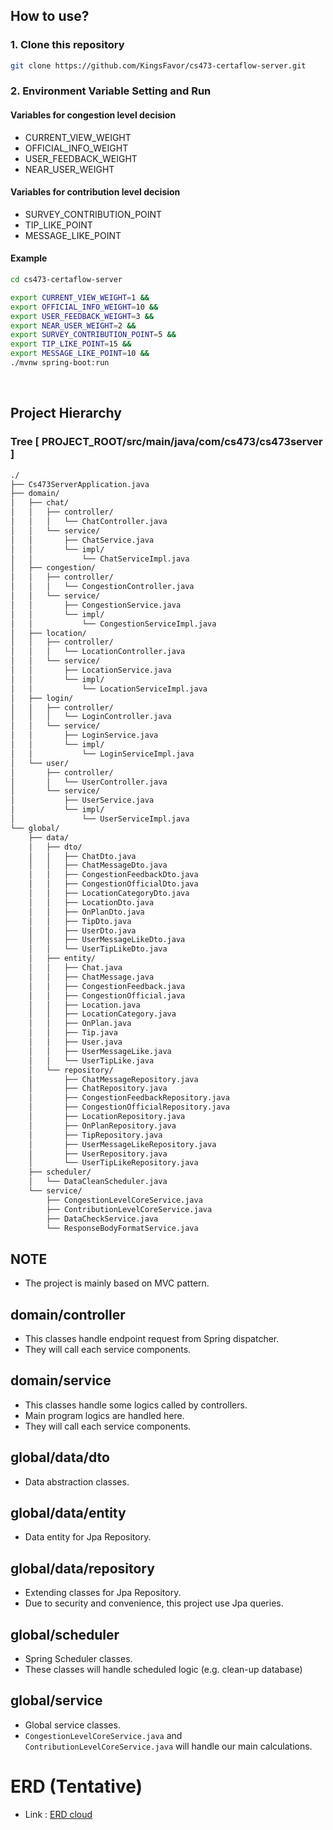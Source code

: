 ## How to use?

### 1.  Clone this repository
```bash
git clone https://github.com/KingsFavor/cs473-certaflow-server.git
```


### 2.  Environment Variable Setting and Run
#### Variables for congestion level decision
- CURRENT_VIEW_WEIGHT
- OFFICIAL_INFO_WEIGHT
- USER_FEEDBACK_WEIGHT
- NEAR_USER_WEIGHT

#### Variables for contribution level decision
- SURVEY_CONTRIBUTION_POINT
- TIP_LIKE_POINT
- MESSAGE_LIKE_POINT

#### Example
```bash
cd cs473-certaflow-server
```
```bash
export CURRENT_VIEW_WEIGHT=1 &&
export OFFICIAL_INFO_WEIGHT=10 &&
export USER_FEEDBACK_WEIGHT=3 &&
export NEAR_USER_WEIGHT=2 &&
export SURVEY_CONTRIBUTION_POINT=5 &&
export TIP_LIKE_POINT=15 &&
export MESSAGE_LIKE_POINT=10 &&
./mvnw spring-boot:run
```

<br />

## Project Hierarchy

### Tree [ PROJECT_ROOT/src/main/java/com/cs473/cs473server ]

```bash
./
├── Cs473ServerApplication.java
├── domain/
│   ├── chat/
│   │   ├── controller/
│   │   │   └── ChatController.java
│   │   └── service/
│   │       ├── ChatService.java
│   │       └── impl/
│   │           └── ChatServiceImpl.java
│   ├── congestion/
│   │   ├── controller/
│   │   │   └── CongestionController.java
│   │   └── service/
│   │       ├── CongestionService.java
│   │       └── impl/
│   │           └── CongestionServiceImpl.java
│   ├── location/
│   │   ├── controller/
│   │   │   └── LocationController.java
│   │   └── service/
│   │       ├── LocationService.java
│   │       └── impl/
│   │           └── LocationServiceImpl.java
│   ├── login/
│   │   ├── controller/
│   │   │   └── LoginController.java
│   │   └── service/
│   │       ├── LoginService.java
│   │       └── impl/
│   │           └── LoginServiceImpl.java
│   └── user/
│       ├── controller/
│       │   └── UserController.java
│       └── service/
│           ├── UserService.java
│           └── impl/
│               └── UserServiceImpl.java
└── global/
    ├── data/
    │   ├── dto/
    │   │   ├── ChatDto.java
    │   │   ├── ChatMessageDto.java
    │   │   ├── CongestionFeedbackDto.java
    │   │   ├── CongestionOfficialDto.java
    │   │   ├── LocationCategoryDto.java
    │   │   ├── LocationDto.java
    │   │   ├── OnPlanDto.java
    │   │   ├── TipDto.java
    │   │   ├── UserDto.java
    │   │   ├── UserMessageLikeDto.java
    │   │   └── UserTipLikeDto.java
    │   ├── entity/
    │   │   ├── Chat.java
    │   │   ├── ChatMessage.java
    │   │   ├── CongestionFeedback.java
    │   │   ├── CongestionOfficial.java
    │   │   ├── Location.java
    │   │   ├── LocationCategory.java
    │   │   ├── OnPlan.java
    │   │   ├── Tip.java
    │   │   ├── User.java
    │   │   ├── UserMessageLike.java
    │   │   └── UserTipLike.java
    │   └── repository/
    │       ├── ChatMessageRepository.java
    │       ├── ChatRepository.java
    │       ├── CongestionFeedbackRepository.java
    │       ├── CongestionOfficialRepository.java
    │       ├── LocationRepository.java
    │       ├── OnPlanRepository.java
    │       ├── TipRepository.java
    │       ├── UserMessageLikeRepository.java
    │       ├── UserRepository.java
    │       └── UserTipLikeRepository.java
    ├── scheduler/
    │   └── DataCleanScheduler.java
    └── service/
        ├── CongestionLevelCoreService.java
        ├── ContributionLevelCoreService.java
        ├── DataCheckService.java
        └── ResponseBodyFormatService.java
```
## NOTE
- The project is mainly based on MVC pattern.


## domain/controller
- This classes handle endpoint request from Spring dispatcher.
- They will call each service components.

## domain/service
- This classes handle some logics called by controllers.
- Main program logics are handled here.
- They will call each service components.

## global/data/dto
- Data abstraction classes.

## global/data/entity
- Data entity for Jpa Repository.

## global/data/repository
- Extending classes for Jpa Repository.
- Due to security and convenience, this project use Jpa queries.

## global/scheduler
- Spring Scheduler classes.
- These classes will handle scheduled logic (e.g. clean-up database)

## global/service
- Global service classes.
- ```CongestionLevelCoreService.java``` and ```ContributionLevelCoreService.java``` will handle our main calculations.


# ERD (Tentative)

- Link : [ERD cloud](https://www.erdcloud.com/d/hddQX3gGYH9h4jFM3)